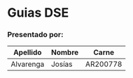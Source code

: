 # Guias DSE

### **Presentado por:**
| Apellido | Nombre | Carne
| -- | -- | -- |
| Alvarenga | Josías | AR200778